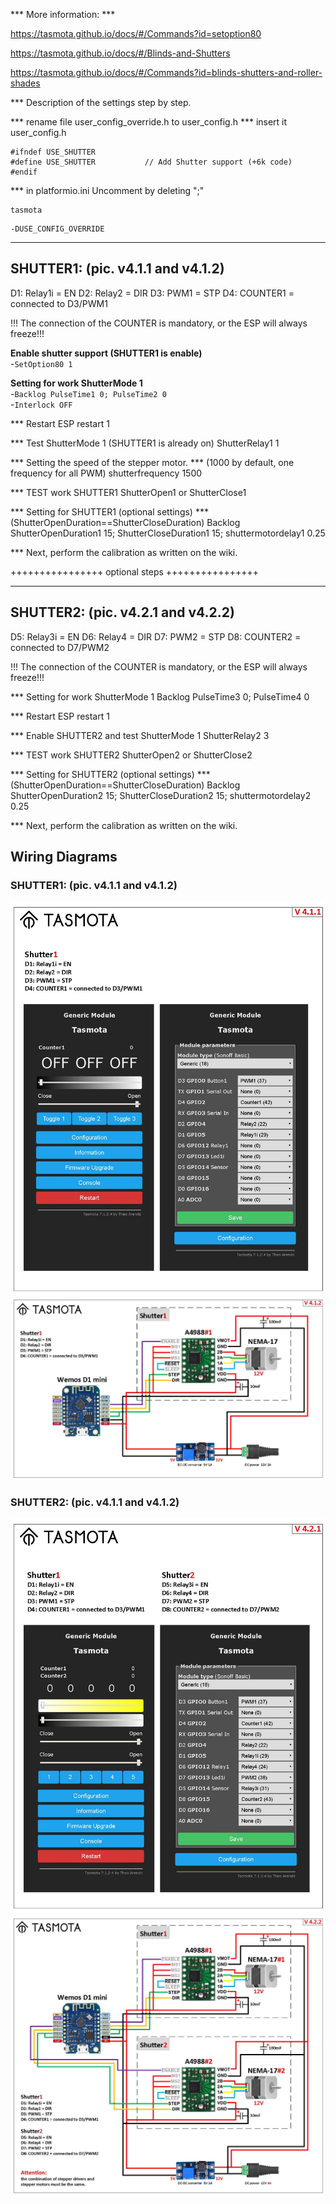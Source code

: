 
*** More information: ***

https://tasmota.github.io/docs/#/Commands?id=setoption80

https://tasmota.github.io/docs/#/Blinds-and-Shutters

https://tasmota.github.io/docs/#/Commands?id=blinds-shutters-and-roller-shades


*** Description of the settings step by step.

*** rename file user_config_override.h to user_config.h
*** insert it user_config.h  
```
#ifndef USE_SHUTTER
#define USE_SHUTTER           // Add Shutter support (+6k code)
#endif
```

*** in platformio.ini Uncomment by deleting ";"
```
tasmota
```
```
-DUSE_CONFIG_OVERRIDE
```
-----------------------------------
SHUTTER1: (pic. v4.1.1 and v4.1.2)
-----------------------------------
D1: Relay1i = EN
D2: Relay2 = DIR
D3: PWM1 = STP
D4: COUNTER1 = connected to D3/PWM1

!!! The connection of the COUNTER is mandatory, or the ESP will always freeze!!!

**Enable shutter support (SHUTTER1 is enable)**  
 -`SetOption80 1`  

**Setting for work ShutterMode 1**  
  -`Backlog PulseTime1 0; PulseTime2 0`  
  -`Interlock OFF`  

*** Restart ESP
restart 1

*** Test ShutterMode 1 (SHUTTER1 is already on)
ShutterRelay1 1

*** Setting the speed of the stepper motor.
*** (1000 by default, one frequency for all PWM)
shutterfrequency 1500 

*** TEST work SHUTTER1
ShutterOpen1 or ShutterClose1

*** Setting for SHUTTER1 (optional settings)
*** (ShutterOpenDuration==ShutterCloseDuration)
Backlog ShutterOpenDuration1 15; ShutterCloseDuration1 15; shuttermotordelay1 0.25

*** Next, perform the calibration as written on the wiki.


++++++++++++++++
optional steps
++++++++++++++++

-----------------------------------
SHUTTER2: (pic. v4.2.1 and v4.2.2)
-----------------------------------
D5: Relay3i = EN
D6: Relay4 = DIR
D7: PWM2 = STP
D8: COUNTER2 = connected to D7/PWM2

!!! The connection of the COUNTER is mandatory, or the ESP will always freeze!!!

*** Setting for work ShutterMode 1
Backlog PulseTime3 0; PulseTime4 0

*** Restart ESP
restart 1

*** Enable SHUTTER2 and test ShutterMode 1
ShutterRelay2 3

*** TEST work SHUTTER2
ShutterOpen2 or ShutterClose2

*** Setting for SHUTTER2 (optional settings)
*** (ShutterOpenDuration==ShutterCloseDuration)
Backlog ShutterOpenDuration2 15; ShutterCloseDuration2 15; shuttermotordelay2 0.25

*** Next, perform the calibration as written on the wiki.

## Wiring Diagrams
### SHUTTER1: (pic. v4.1.1 and v4.1.2)
![411](https://github.com/TrDA-hab/blinds/blob/master/images/A4988%20v411.jpg ":size=200px")
![411](https://github.com/TrDA-hab/blinds/blob/master/images/A4988%20v412.jpg ":size=200px")

### SHUTTER2: (pic. v4.1.1 and v4.1.2)
![411](https://github.com/TrDA-hab/blinds/blob/master/images/A4988%20v421.jpg ":size=200px")
![411](https://github.com/TrDA-hab/blinds/blob/master/images/A4988%20v422.jpg ":size=200px")
